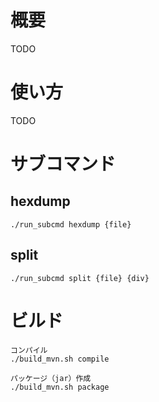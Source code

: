 # 概要

TODO

# 使い方

TODO

# サブコマンド

## hexdump

    ./run_subcmd hexdump {file}

## split

    ./run_subcmd split {file} {div}


# ビルド

```
コンパイル
./build_mvn.sh compile

パッケージ（jar）作成
./build_mvn.sh package
```
